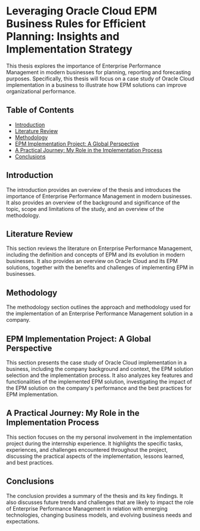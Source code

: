 # Leveraging Oracle Cloud EPM Business Rules for Efficient Planning: Insights and Implementation Strategy

This thesis explores the importance of Enterprise Performance Management in modern businesses for planning, reporting and forecasting purposes.
Specifically, this thesis will focus on a case study of Oracle Cloud implementation in a business to illustrate how EPM solutions can improve organizational performance. 

## Table of Contents

- [Introduction](#introduction)
- [Literature Review](#literature-review)
- [Methodology](#methodology)
- [EPM Implementation Project: A Global Perspective](#epm-implementation-project-a-global-perspective)
- [A Practical Journey: My Role in the Implementation Process](#a-practical-journey-my-role-in-the-implemenation-process)
- [Conclusions](#conclusions)

## Introduction

The introduction provides an overview of the thesis and introduces the importance of Enterprise Performance Management in modern businesses. It also provides an overview of the background and significance of the topic, scope and limitations of the study, and an overview of the methodology.

## Literature Review

This section reviews the literature on Enterprise Performance Management, including the definition and concepts of EPM and its evolution in modern businesses. It also provides an overview on Oracle Cloud and its EPM solutions, together with the benefits and challenges of implementing EPM in businesses. 

## Methodology

The methodology section outlines the approach and methodology used for the  implementation of an Enterprise Performance Management solution in a company.

## EPM Implementation Project: A Global Perspective

This section presents the case study of Oracle Cloud implementation in a business, including the company background and context, the EPM solution selection and the implementation process. It also analyzes key features and functionalities of the implemented EPM solution, investigating the impact of the EPM solution on the company's performance and the best practices for EPM implementation. 

## A Practical Journey: My Role in the Implementation Process

This section focuses on the my personal involvement in the implementation project during the internship experience. It highlights the specific tasks, experiences, and challenges encountered throughout the project, discussing the practical aspects of the implementation, lessons learned, and best practices.

## Conclusions

The conclusion provides a summary of the thesis and its key findings. It also discusses future trends and challenges that are likely to impact the role of Enterprise Performance Management in relation with emerging technologies, changing business models, and evolving business needs and expectations.
